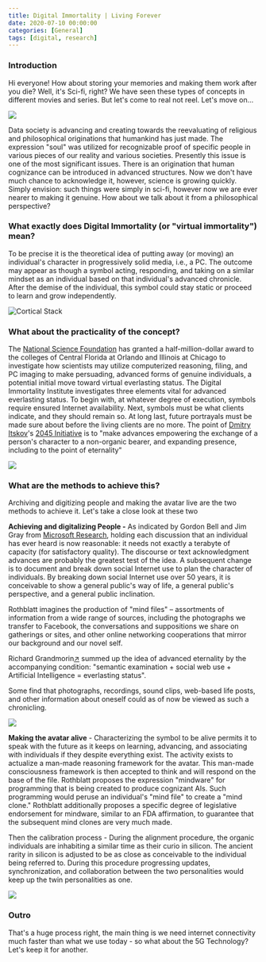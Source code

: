 ```yaml
---
title: Digital Immortality | Living Forever
date: 2020-07-10 00:00:00 
categories: [General]
tags: [digital, research]
---
```


### Introduction

Hi everyone! How about storing your memories and making them work after you die? Well, it's Sci-fi, right? We have seen these types of concepts in different movies and series. But let's come to real not reel. Let's move on...

![](https://1.bp.blogspot.com/-rd-SJOUYXJU/XwbRfxMBJ6I/AAAAAAAABFE/uWi_vxm9v0ggqLLydG4u1cAFGwpghWOLwCK4BGAsYHg/w625-h351/brain.gif)

Data society is advancing and creating towards the reevaluating of religious and philosophical originations that humankind has just made. The expression "soul" was utilized for recognizable proof of specific people in various pieces of our reality and various societies. Presently this issue is one of the most significant issues. There is an origination that human cognizance can be introduced in advanced structures. Now we don't have much chance to acknowledge it, however, science is growing quickly. Simply envision: such things were simply in sci-fi, however now we are ever nearer to making it genuine. How about we talk about it from a philosophical perspective?
  
### What exactly does Digital Immortality (or "virtual immortality") mean?

To be precise it is the theoretical idea of putting away (or moving) an individual's character in progressively solid media, i.e., a PC. The outcome may appear as though a symbol acting, responding, and taking on a similar mindset as an individual based on that individual's advanced chronicle. After the demise of the individual, this symbol could stay static or proceed to learn and grow independently.

![Cortical Stack](https://1.bp.blogspot.com/-ums1AxTDQpc/XwX33qHljrI/AAAAAAAABA4/xaz4Zxys9U0W7Uw_YVmn8duJKQe2T-mHACK4BGAsYHg/w781-h389/tenor.gif "Source:Altered Carbon")

### What about the practicality of the concept?

The  [National Science Foundation](https://www.nsf.gov/)  has granted a half-million-dollar award to the colleges of Central Florida at Orlando and Illinois at Chicago to investigate how scientists may utilize computerized reasoning, filing, and PC imaging to make persuading, advanced forms of genuine individuals, a potential initial move toward virtual everlasting status. The Digital Immortality Institute investigates three elements vital for advanced everlasting status. To begin with, at whatever degree of execution, symbols require ensured Internet availability. Next, symbols must be what clients indicate, and they should remain so. At long last, future portrayals must be made sure about before the living clients are no more. The point of  [Dmitry Itskov](https://en.wikipedia.org/wiki/Dmitry_Itskov)'s  [2045 Initiative](http://2045.com/)  is to "make advances empowering the exchange of a person's character to a non-organic bearer, and expanding presence, including to the point of eternality"

![](https://1.bp.blogspot.com/-Fv1MxzHFPng/Xwa3omVYndI/AAAAAAAABDY/uTSeIBsw9gY11_c3YCVfYek-XyMV0nflwCK4BGAsYHg/w625-h281/1_0NKt0NJWn4rZapsaBArMkA.jpeg)

### What are the methods to achieve this?

Archiving and digitizing people and making the avatar live are the two methods to achieve it. Let's take a close look at these two

**Achieving and digitalizing People  -** As indicated by Gordon Bell and Jim Gray from  [Microsoft Research](https://www.microsoft.com/en-us/research/), holding each discussion that an individual has ever heard is now reasonable: it needs not exactly a terabyte of capacity (for satisfactory quality). The discourse or text acknowledgment advances are probably the greatest test of the idea. A subsequent change is to document and break down social Internet use to plan the character of individuals. By breaking down social Internet use over 50 years, it is conceivable to show a general public's way of life, a general public's perspective, and a general public inclination.

Rothblatt imagines the production of "mind files" – assortments of information from a wide range of sources, including the photographs we transfer to Facebook, the conversations and suppositions we share on gatherings or sites, and other online networking cooperations that mirror our background and our novel self.

Richard Grandmorin[↗](https://twitter.com/soon_immortal) summed up the idea of advanced eternality by the accompanying condition: "semantic examination + social web use + Artificial Intelligence = everlasting status".

Some find that photographs, recordings, sound clips, web-based life posts, and other information about oneself could as of now be viewed as such a chronicling.
  
![](https://1.bp.blogspot.com/-Nrfl_OSlg28/XwbFwBmyolI/AAAAAAAABEA/sVdzcDjzGrcG6XvK1c038RDlQ_6p0UWOQCK4BGAsYHg/w625-h258/exmachina.gif)

**Making the avatar alive** - Characterizing the symbol to be alive permits it to speak with the future as it keeps on learning, advancing, and associating with individuals if they despite everything exist. The activity exists to actualize a man-made reasoning framework for the avatar. This man-made consciousness framework is then accepted to think and will respond on the base of the file. Rothblatt proposes the expression "mindware" for programming that is being created to produce cognizant AIs. Such programming would peruse an individual's "mind file" to create a "mind clone." Rothblatt additionally proposes a specific degree of legislative endorsement for mindware, similar to an FDA affirmation, to guarantee that the subsequent mind clones are very much made.

Then the calibration process  - During the alignment procedure, the organic individuals are inhabiting a similar time as their curio in silicon. The ancient rarity in silicon is adjusted to be as close as conceivable to the individual being referred to. During this procedure progressing updates, synchronization, and collaboration between the two personalities would keep up the twin personalities as one.

![](https://1.bp.blogspot.com/-ggiNV49_21k/XwbPew3x_tI/AAAAAAAABEo/1EFe3sy_-wsy1-j7Es3NTV1OchZHK3fFwCK4BGAsYHg/w781-h439/1_w4mFn1r2HqPK0GeDzFSEmQ.gif)

### Outro

That's a huge process right, the main thing is we need internet connectivity much faster than what we use today - so what about the 5G Technology? Let's keep it for another. 